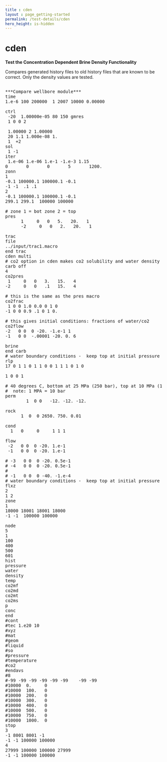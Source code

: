 ```yaml
---
title : cden
layout : page_getting-started
permalink: /test-details/cden
hero_height: is-hidden
---
```


# cden

**Test the Concentration Dependent Brine Density Functionality**

Compares generated history files to old history files that are known to be correct. Only the density values are tested.

<pre>

***Compare wellbore module***
time
1.e-6 100 200000  1 2007 10000 0.00000

ctrl
 -20  1.00000e-05 80 150 gmres
 1 0 0 2 
 
 1.00000 2 1.00000                     
 20 1.1 1.000e-08 1.
 1  +2                                   
sol
 1 -1
iter
 1.e-06 1.e-06 1.e-1 -1.e-3 1.15
0       0       0       5       1200.
zonn
1
-0.1 100000.1 100000.1 -0.1 
-1 -1  .1 .1
2
-0.1 100000.1 100000.1 -0.1 
299.1 299.1  100000 100000 

# zone 1 = bot zone 2 = top
pres 
      1     0   0   5.   20.   1 
      -2     0   0   2.   20.   1  
          
trac  
file
../input/trac1.macro
end trac
cden multi
# co2 option in cden makes co2 solubility and water density a function of trac tds. 
carb off
4
co2pres
 1     0   0   3.   15.   4
-2     0   0   .1   15.   4  

# this is the same as the pres macro
co2frac
 1 0 0 1.0 0.0 0 1 0
-1 0 0 0.9 .1 0 1 0.  

# this gives initial conditions: fractions of water/co2
co2flow
-2   0 0  0 -20. -1.e-1 1 
-1   0 0  -.00001 -20. 0. 6

brine
end carb
# water boundary conditions -  keep top at initial pressure
rlp
17 0 1 1 0 1 1 0 0 1 1 1 0 1 0

1 0 0 1

# 40 degrees C, bottom at 25 MPa (250 bar), top at 10 MPa (100 bar) 
#  note: 1 MPA = 10 bar
perm
        1  0 0   -12. -12. -12.

rock
      1  0  0 2650. 750. 0.01

cond
  1   0     0     1 1 1     

flow
 -2   0 0  0 -20. 1.e-1
 -1   0 0  0 -20. 1.e-1

# -3   0 0  0 -20. 0.5e-1
# -4   0 0  0 -20. 0.5e-1 
#
# -1   0 0  0 -40. -1.e-4
# water boundary conditions -  keep top at initial pressure
flxz
2
1 2 
zone
1
18000 18001 18001 18000 
-1 -1  100000 100000 

node
5
1
100
400
500
601
hist
pressure
water
density
temp
co2mf
co2md
co2mt
co2ms
p
conc
end
#cont
#tec 1.e20 10
#xyz
#mat
#geom
#liquid
#so
#pressure
#temperature
#co2
#endavs
#8 
#-99 -99 -99 -99 -99 -99	-99 -99
#10000  0.     0 
#10000  100.   0 
#10000  200.   0 
#10000  300.   0 
#10000  400.   0 
#10000  500.   0 
#10000  750.   0
#10000  1000.  0
stop
3
-1 8001 8001 -1
-1 -1 100000 100000 
4
27999 100000 100000 27999 
-1 -1 100000 100000 


 </pre>
